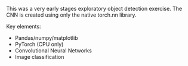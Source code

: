 This was a very early stages exploratory object detection exercise. The CNN is created using only the native torch.nn library. 

Key elements:
- Pandas/numpy/matplotlib
- PyTorch (CPU only)
- Convolutional Neural Networks
- Image classification
